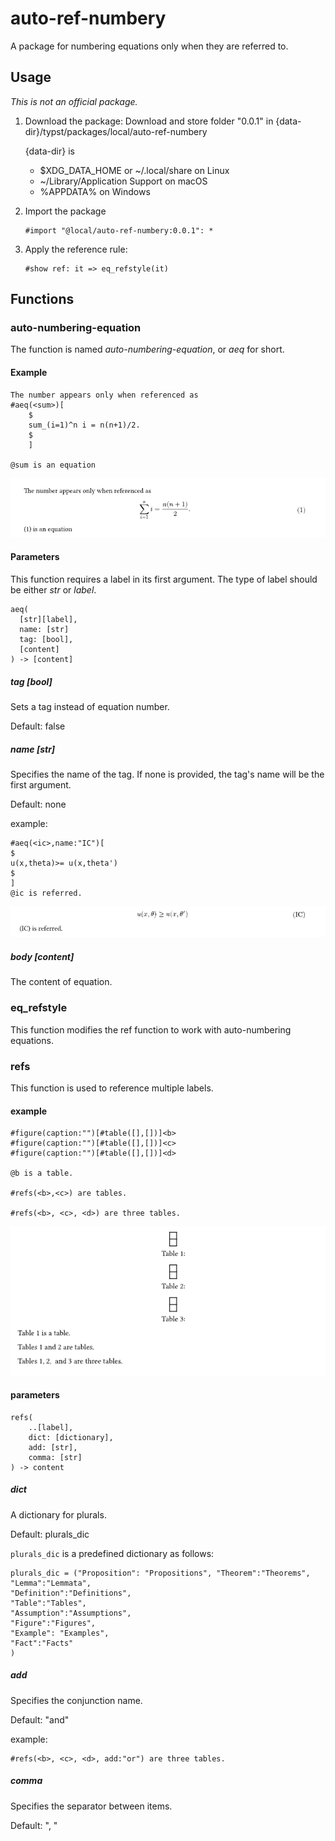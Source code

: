 # auto-ref-numbery

A package for numbering equations only when they are referred to.


## Usage
_This is not an official package._


1. Download the package:
   Download and store folder "0.0.1" in {data-dir}/typst/packages/local/auto-ref-numbery
   
   {data-dir} is
    * $XDG_DATA_HOME or ~/.local/share on Linux
    * ~/Library/Application Support on macOS
    * %APPDATA% on Windows
1. Import the package
   ```typst
   #import "@local/auto-ref-numbery:0.0.1": *
   ```
1. Apply the reference rule: 
    ```typst
    #show ref: it => eq_refstyle(it)
    ```

## Functions

### auto-numbering-equation
The function is named _auto-numbering-equation_, or _aeq_ for short.

#### Example
```
The number appears only when referenced as 
#aeq(<sum>)[
    $
    sum_(i=1)^n i = n(n+1)/2.
    $
    ]

@sum is an equation 
```

![alt text](img/equation.png)



#### Parameters
This function requires a label in its first argument. The type of label should be either _str_ or _label_.  
```typst
aeq(
  [str][label],
  name: [str]
  tag: [bool],
  [content]
) -> [content]
```
##### tag [bool]
Sets a tag instead of equation number. 

Default: false

##### name [str]
Specifies the name of the tag. If none is provided, the tag's name will be the first argument.

Default: none

example: 
```typst
#aeq(<ic>,name:"IC")[
$
u(x,theta)>= u(x,theta') 
$
]
@ic is referred. 
```
![alt text](img/equation2.png)


##### body [content]

The content of equation.

### eq_refstyle
This function modifies the ref function to work with auto-numbering equations.



### refs
This function is used to reference multiple labels.


#### example
```typst
#figure(caption:"")[#table([],[])]<b>
#figure(caption:"")[#table([],[])]<c>
#figure(caption:"")[#table([],[])]<d>

@b is a table. 

#refs(<b>,<c>) are tables.

#refs(<b>, <c>, <d>) are three tables.
```
![alt text](img/refs.png)

#### parameters
```
refs(
    ..[label],
    dict: [dictionary],
    add: [str],
    comma: [str]
) -> content
```

##### dict
A dictionary for plurals. 

Default: plurals_dic 

`plurals_dic` is a predefined dictionary as follows:

```typst
plurals_dic = ("Proposition": "Propositions", "Theorem":"Theorems",
"Lemma":"Lemmata", 
"Definition":"Definitions", 
"Table":"Tables", 
"Assumption":"Assumptions", 
"Figure":"Figures", 
"Example": "Examples", 
"Fact":"Facts"
)
```

##### add
Specifies the conjunction name.


Default: "and"

example:
```
#refs(<b>, <c>, <d>, add:"or") are three tables.
```

##### comma
Specifies the separator between items.


Default: ", "



